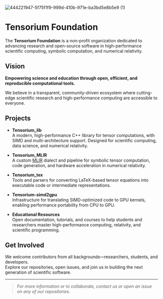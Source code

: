 ![444221947-5f75f1f9-999d-410b-971e-ba3bd5e8b5e9 (1)](https://github.com/user-attachments/assets/84311f32-c30f-4dcd-ae58-f438475d76b8)

# Tensorium Foundation

The **Tensorium Foundation** is a non-profit organization dedicated to advancing research and open-source software in high-performance scientific computing, symbolic computation, and numerical relativity.

## Vision

**Empowering science and education through open, efficient, and reproducible computational tools.**

We believe in a transparent, community-driven ecosystem where cutting-edge scientific research and high-performance computing are accessible to everyone.

## Projects

- **Tensorium_lib**  
  A modern, high-performance C++ library for tensor computations, with SIMD and multi-architecture support. Designed for scientific computing, data science, and numerical relativity.

- **Tensorium_MLIR**  
  A custom [MLIR](https://mlir.llvm.org/) dialect and pipeline for symbolic tensor computation, code generation, and hardware acceleration in numerical relativity.

- **Tensorium_tex**  
  Tools and parsers for converting LaTeX-based tensor equations into executable code or intermediate representations.

- **Tensorium-simd2gpu**  
  Infrastructure for translating SIMD-optimized code to GPU kernels, enabling performance portability from CPU to GPU.

- **Educational Resources**  
  Open documentation, tutorials, and courses to help students and researchers master high-performance computing, relativity, and scientific programming.

## Get Involved

We welcome contributors from all backgrounds—researchers, students, and developers.  
Explore our repositories, open issues, and join us in building the next generation of scientific software.

---

> *For more information or to collaborate, contact us or open an issue on any of our repositories.*
